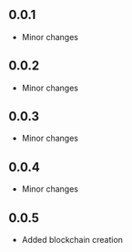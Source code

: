 ## 0.0.1

* Minor changes

## 0.0.2

* Minor changes

## 0.0.3

* Minor changes

## 0.0.4

* Minor changes

## 0.0.5

* Added blockchain creation 
